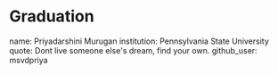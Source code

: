 # Graduation

name: Priyadarshini Murugan 
institution: Pennsylvania State University 
quote: Dont live someone else's dream, find your own.
github_user: msvdpriya
